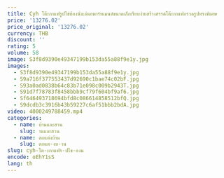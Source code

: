 ```yaml
---
title: Cyh โต๊ะกาแฟรูปไข่ห้องนั่งเล่นอพาร์ทเมนต์ขนาดเล็กเรียบง่ายสร้างสรรค์โต๊ะกาแฟกรวดรูปทรงพิเศษ
price: '13276.02'
price_original: '13276.02'
currency: THB
discount: ''
rating: 5
volume: 58
image: S3f8d9390e49347199b153da55a88f9e1y.jpg
images:
  - S3f8d9390e49347199b153da55a88f9e1y.jpg
  - S9a716f377553437d92690c1bae74c02bF.jpg
  - S93a0ad0838b64c83b71e098c009b2943T.jpg
  - S91d7f78783f8458bbb9cf79f604bf9af6.jpg
  - Sf646493718694bfd8c086614858512bfQ.jpg
  - S9dcdb3c3916b43b59227c6af51bbb2bdA.jpg
video: 4000249788459.mp4
categories:
  - name: บ้านและสวน
    slug: านและสวน
  - name: ตกแต่งบ้าน
    slug: ตกแต-งบ-าน
slug: cyh-โต-ะกาแฟร-ปไข-องน
encode: oEhY1sS
lang: th
---
```

  